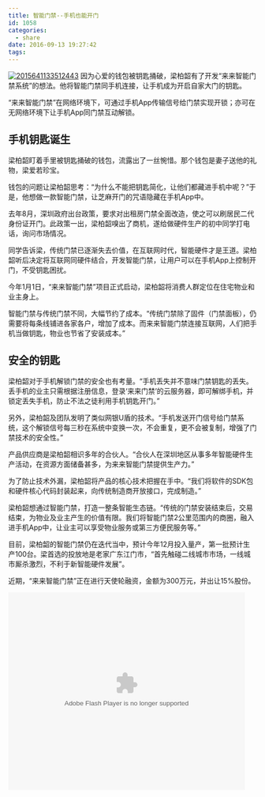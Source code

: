 ```yaml
---
title: 智能门禁--手机也能开门
id: 1058
categories:
  - share
date: 2016-09-13 19:27:42
tags:
---
```


[![2015641133512443](/images/2016/09/2015641133512443.jpg)](/images/2016/09/2015641133512443.jpg)
因为心爱的钱包被钥匙捅破，梁柏韶有了开发“来来智能门禁系统”的想法。他将智能门禁同手机连接，让手机成为开启自家大门的钥匙。

“来来智能门禁”在网络环境下，可通过手机App传输信号给门禁实现开锁；亦可在无网络环境下让手机App同门禁互动解锁。

## 手机钥匙诞生

梁柏韶盯着手里被钥匙捅破的钱包，流露出了一丝惋惜。那个钱包是妻子送他的礼物，梁爱若珍宝。

钱包的问题让梁柏韶思考：“为什么不能把钥匙简化，让他们都藏进手机中呢？”于是，他想做一款智能门禁，让芝麻开门的咒语隐藏在手机App中。

去年8月，深圳政府出台政策，要求对出租房门禁全面改造，使之可以刷居民二代身份证开门。此政策一出，梁柏韶嗅出了商机，遂给做硬件生产的初中同学打电话，询问市场情况。

同学告诉梁，传统门禁已逐渐失去价值，在互联网时代，智能硬件才是王道。梁柏韶听后决定将互联网同硬件结合，开发智能门禁，让用户可以在手机App上控制开门，不受钥匙困扰。

今年1月1日，“来来智能门禁”项目正式启动，梁柏韶将消费人群定位在住宅物业和业主身上。

智能门禁与传统门禁不同，大幅节约了成本。“传统门禁除了固件（门禁面板），仍需要将每条线铺进各家各户，增加了成本。而来来智能门禁连接互联网，人们把手机当做钥匙，物业也节省了安装成本。”

## 安全的钥匙

梁柏韶对于手机解锁门禁的安全也有考量。“手机丢失并不意味门禁钥匙的丢失。丢手机的业主只需根据注册信息，登录‘来来门禁’的云服务器，即可解绑手机，并锁定丢失手机，防止不法之徒利用手机钥匙开门。”

另外，梁柏韶及团队发明了类似网银U盾的技术。“手机发送开门信号给门禁系统，这个解锁信号每三秒在系统中变换一次，不会重复，更不会被复制，增强了门禁技术的安全性。”

产品供应商是梁柏韶相识多年的合伙人。“合伙人在深圳地区从事多年智能硬件生产活动，在资源方面储备甚多，为来来智能门禁提供生产力。”

为了防止技术外漏，梁柏韶将产品的核心技术把握在手中。“我们将软件的SDK包和硬件核心代码封装起来，向传统制造商开放接口，完成制造。”

梁柏韶想通过智能门禁，打造一整条智能生态链。“传统的门禁安装结束后，交易结束，为物业及业主产生的价值有限。我们将智能门禁2公里范围内的商圈，融入进手机App中，让业主可以享受物业服务或第三方便民服务等。”

目前，梁柏韶的智能门禁仍在迭代当中，预计今年12月投入量产，第一批预计生产100台。梁首选的投放地是老家广东江门市，“首先触碰二线城市市场，一线城市厮杀激烈，不利于新智能硬件发展”。

近期，“来来智能门禁”正在进行天使轮融资，金额为300万元，并出让15%股份。

<embed width="480" height="400" type="application/x-shockwave-flash" src="http://static.video.qq.com/TPout.swf?vid=z0328m20pmx&amp;auto=0" allowfullscreen="allowfullscreen" quality="high" align="middle" allowscriptaccess="always"></embed>